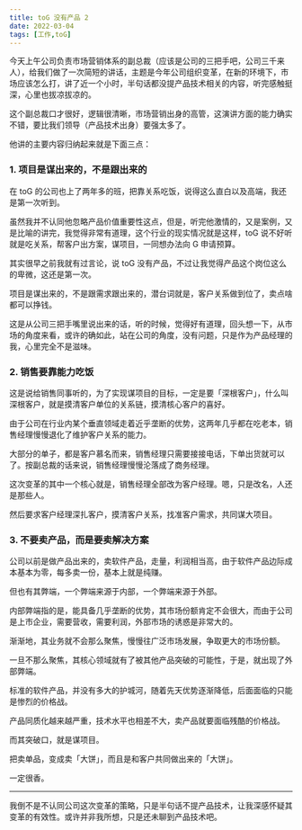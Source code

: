 ```yaml
---
title: toG 没有产品 2
date: 2022-03-04
tags: [工作,toG]
---
```


今天上午公司负责市场营销体系的副总裁（应该是公司的三把手吧，公司三千来人），给我们做了一次简短的讲话，主题是今年公司组织变革，在新的环境下，市场应该怎么打，讲了近一个小时，半句话都没提产品技术相关的内容，听完感触挺深，心里也拔凉拔凉的。

<!-- more -->

这个副总裁口才很好，逻辑很清晰，市场营销出身的高管，这演讲方面的能力确实不错，要比我们领导（产品技术出身）要强太多了。

他讲的主要内容归纳起来就是下面三点：

### 1. 项目是谋出来的，不是跟出来的
在 toG 的公司也上了两年多的班，把靠关系吃饭，说得这么直白以及高端，我还是第一次听到。

虽然我并不认同他忽略产品价值重要性这点，但是，听完他激情的，又是案例，又是比喻的讲完，我觉得非常有道理，这个行业的现实情况就是这样，toG 说不好听就是吃关系，帮客户出方案，谋项目，一同想办法向 G 申请预算。

其实很早之前我就有过言论，说 toG 没有产品，不过让我觉得产品这个岗位这么的卑微，这还是第一次。

项目是谋出来的，不是跟需求跟出来的，潜台词就是，客户关系做到位了，卖点啥都可以挣钱。

这是从公司三把手嘴里说出来的话，听的时候，觉得好有道理，回头想一下，从市场的角度来看，或许的确如此，站在公司的角度，没有问题，只是作为产品经理的我，心里完全不是滋味。

### 2. 销售要靠能力吃饭
这是说给销售同事听的，为了实现谋项目的目标，一定是要「深根客户」，什么叫深根客户，就是摸清客户单位的关系链，摸清核心客户的喜好。

由于公司在行业内某个垂直领域走着近乎垄断的优势，这两年几乎都在吃老本，销售经理慢慢退化了维护客户关系的能力。

大部分的单子，都是客户慕名而来，销售经理只需要接接电话，下单出货就可以了。按副总裁的话来说，销售经理慢慢沦落成了商务经理。

这次变革的其中一个核心就是，销售经理全部改为客户经理。嗯，只是改名，人还是那些人。

然后要求客户经理深扎客户，摸清客户关系，找准客户需求，共同谋大项目。

### 3. 不要卖产品，而是要卖解决方案

公司以前是做产品出来的，卖软件产品，走量，利润相当高，由于软件产品边际成本基本为零，每多卖一份，基本上就是纯赚。

但也有其弊端，一个弊端来源于内部，一个弊端来源于外部。

内部弊端指的是，能具备几乎垄断的优势，其市场份额肯定不会很大，而由于公司是上市企业，需要营收，需要利润，外部市场的诱惑是非常大的。

渐渐地，其业务就不会那么聚焦，慢慢往广泛市场发展，争取更大的市场份额。

一旦不那么聚焦，其核心领域就有了被其他产品突破的可能性，于是，就出现了外部弊端。

标准的软件产品，并没有多大的护城河，随着先天优势逐渐降低，后面面临的只能是惨烈的价格战。

产品同质化越来越严重，技术水平也相差不大，卖产品就要面临残酷的价格战。

而其突破口，就是谋项目。

把卖单品，变成卖「大饼」，而且是和客户共同做出来的「大饼」。

一定很香。

---

我倒不是不认同公司这次变革的策略，只是半句话不提产品技术，让我深感怀疑其变革的有效性。或许并非我所想，只是还未聊到产品技术吧。
